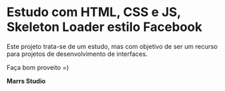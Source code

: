 <h1>Estudo com HTML, CSS e JS, Skeleton Loader estilo Facebook</h1>

<p>Este projeto trata-se de um estudo, mas com objetivo de ser um recurso para projetos de desenvolvimento de interfaces.</p>

<p>Faça bom proveito =)</p>
<p><strong>Marrs Studio</strong></p>

